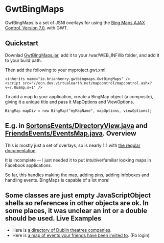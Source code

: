GwtBingMaps
=========

GwtBingMaps is a set of JSNI overlays for using the [Bing Maps AJAX Control, Version 7.0](http://msdn.microsoft.com/en-us/library/gg427611.aspx), with GWT.

Quickstart
----

Downlad [GwtBingMaps.jar](http://www.sortons.ie/gwt/GwtBingMaps140505.jar), add it to your /war/WEB_INF/lib folder, and add it to your build path.

Then add the following to your myproject.gwt.xml:

    <inherits name="ie.brianhenry.gwtbingmaps.GwtBingMaps" />
    <script src='//ecn.dev.virtualearth.net/mapcontrol/mapcontrol.ashx?v=7.0&amp;s=1' /> 
  
  
To add a map to your application, create a BingMap object (a composite), giving it a unique title and pass it MapOptions and ViewOptions.

    BingMap mapDiv = new BingMap("myMapName", mapOptions, viewOptions);

E.g. in [SortonsEvents/DirectoryView.java](https://github.com/BrianHenryIE/Sortons-Events/blob/master/src/ie/sortons/events/client/view/DirectoryView.java) and [FriendsEvents/EventsMap.java](https://github.com/BrianHenryIE/Friends--Events/blob/master/src/ie/sortons/friendsevents/client/widgets/EventsMap.java).
Overview
----

This is mostly just a set of overlays, so is nearly 1:1 with [the regular documentation](http://msdn.microsoft.com/en-us/library/gg427611.aspx).

It is incomplete -- I just needed it to put intuitive/familiar looking maps in Facebook applications.

So far, this handles making the map, adding pins, adding  infoboxes and handling events. BingMaps is capable of a lot more!

Some classes are just empty JavaScriptObject shells so references in other objects are ok. In some places, it was unclear an int or a double should be used.
Live Examples
----
* Here is [a directory of Dublin theatres companies](https://www.facebook.com/DublinTheatre/app_361530767318220).
* Here is [a map of events your friends have been invited to](https://apps.facebook.com/sortonsevents/). (Fb login)


